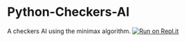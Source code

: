 # Python-Checkers-AI
A checkers AI using the minimax algorithm.
[![Run on Repl.it](https://repl.it/badge/github/darkangel583/Python-Checkers-AI)](https://repl.it/github/darkangel583/Python-Checkers-AI)